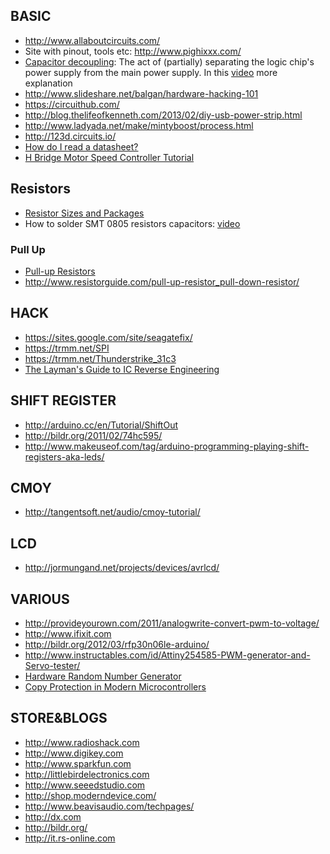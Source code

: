 

BASIC
-----

 - http://www.allaboutcircuits.com/
 - Site with pinout, tools etc: http://www.pighixxx.com/
 - [Capacitor decoupling](http://www.vagrearg.org/content/decoupling): The act of (partially) separating the logic chip's power supply from the main power supply. In this [video](https://www.youtube.com/watch?v=jz1IHapsrdk) more explanation
 - http://www.slideshare.net/balgan/hardware-hacking-101
 - https://circuithub.com/
 - http://blog.thelifeofkenneth.com/2013/02/diy-usb-power-strip.html
 - http://www.ladyada.net/make/mintyboost/process.html
 - http://123d.circuits.io/
 - [How do I read a datasheet?](http://www.youtube.com/watch?v=DZIFlV6wAZA)
 - [H Bridge Motor Speed Controller Tutorial](https://www.youtube.com/watch?v=iYafyPZ15g8)


## Resistors

 - [Resistor Sizes and Packages](http://www.resistorguide.com/resistor-sizes-and-packages/)
 - How to solder SMT 0805 resistors capacitors: [video](https://www.youtube.com/watch?v=PU7wLcuqc-I)

### Pull Up

 - [Pull-up Resistors](https://learn.sparkfun.com/tutorials/pull-up-resistors)
 - http://www.resistorguide.com/pull-up-resistor_pull-down-resistor/

HACK
----

 - https://sites.google.com/site/seagatefix/
 - https://trmm.net/SPI
 - https://trmm.net/Thunderstrike_31c3
 - [The Layman's Guide to IC Reverse Engineering](http://siliconzoo.org/tutorial.html)

SHIFT REGISTER
--------------

 - http://arduino.cc/en/Tutorial/ShiftOut
 - http://bildr.org/2011/02/74hc595/
 - http://www.makeuseof.com/tag/arduino-programming-playing-shift-registers-aka-leds/

CMOY
----

 - http://tangentsoft.net/audio/cmoy-tutorial/

LCD
---

 - http://jormungand.net/projects/devices/avrlcd/

VARIOUS
-------
 - http://provideyourown.com/2011/analogwrite-convert-pwm-to-voltage/
 - http://www.ifixit.com
 - http://bildr.org/2012/03/rfp30n06le-arduino/
 - http://www.instructables.com/id/Attiny254585-PWM-generator-and-Servo-tester/
 - [Hardware Random Number Generator](http://iank.org/trng.html)
 - [Copy Protection in Modern Microcontrollers](http://www.cl.cam.ac.uk/~sps32/mcu_lock.html)

STORE&BLOGS
-----------

 - http://www.radioshack.com
 - http://www.digikey.com
 - http://www.sparkfun.com
 - http://littlebirdelectronics.com
 - http://www.seeedstudio.com
 - http://shop.moderndevice.com/
 - http://www.beavisaudio.com/techpages/
 - http://dx.com
 - http://bildr.org/
 - http://it.rs-online.com
